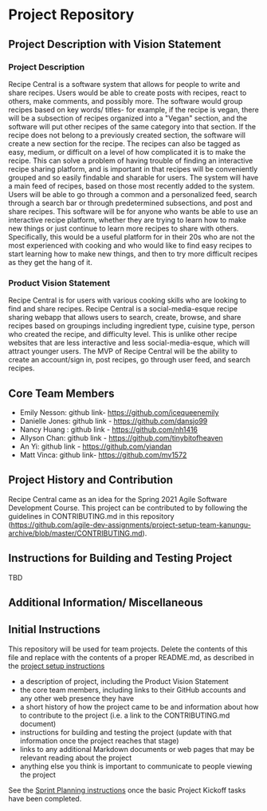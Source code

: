 # Project Repository

## Project Description with Vision Statement

### Project Description

Recipe Central is a software system that allows for people to write and share recipes. Users would be able to create posts with recipes, react to others, make comments, and possibly more. The software would group recipes based on key words/ titles- for example, if the recipe is vegan, there will be a subsection of recipes organized into a "Vegan" section, and the software will put other recipes of the same category into that section. If the recipe does not belong to a previously created section, the software will create a new section for the recipe. The recipes can also be tagged as easy, medium, or difficult on a level of how complicated it is to make the recipe. This can solve a problem of having trouble of finding an interactive recipe sharing platform, and is important in that recipes will be conveniently grouped and so easily findable and sharable for users. The system will have a main feed of recipes, based on those most recently added to the system. Users will be able to go through a common and a personalized feed, search through a search bar or through predetermined subsections, and post and share recipes. This software will be for anyone who wants be able to use an interactive recipe platform, whether they are trying to learn how to make new things or just continue to learn more recipes to share with others. Specifically, this would be a useful platform for in their 20s who are not the most experienced with cooking and who would like to find easy recipes to start learning how to make new things, and then to try more difficult recipes as they get the hang of it.

### Product Vision Statement

Recipe Central is for users with various cooking skills who are looking to find and share recipes. Recipe Central is a social-media-esque recipe sharing webapp that allows users to search, create, browse, and share recipes based on groupings including ingredient type, cuisine type, person who created the recipe, and difficulty level. This is unlike other recipe websites that are less interactive and less social-media-esque, which will attract younger users. The MVP of Recipe Central will be the ability to create an account/sign in, post recipes, go through user feed, and search recipes.


## Core Team Members

- Emily Nesson: github link- https://github.com/icequeenemily
- Danielle Jones: github link - https://github.com/dansjo99
- Nancy Huang : github link - https://github.com/nh1416
- Allyson Chan: github link - https://github.com/tinybitofheaven
- An Yi: github link - https://github.com/yiandan
- Matt Vinca: github link- https://github.com/mv1572

## Project History and Contribution

Recipe Central came as an idea for the Spring 2021 Agile Software Development Course. This project can be contributed to by following the guidelines in CONTRIBUTING.md in this repository (https://github.com/agile-dev-assignments/project-setup-team-kanungu-archive/blob/master/CONTRIBUTING.md).

## Instructions for Building and Testing Project

TBD

## Additional Information/ Miscellaneous




## Initial Instructions

This repository will be used for team projects. Delete the contents of this file and replace with the contents of a proper README.md, as described in the [project setup instructions](./project-setup-instructions.md)

- a description of project, including the Product Vision Statement
- the core team members, including links to their GitHub accounts and any other web presence they have
- a short history of how the project came to be and information about how to contribute to the project (i.e. a link to the CONTRIBUTING.md document)
- instructions for building and testing the project (update with that information once the project reaches that stage)
- links to any additional Markdown documents or web pages that may be relevant reading about the project
- anything else you think is important to communicate to people viewing the project

See the [Sprint Planning instructions](./sprint-planning-instructions.md) once the basic Project Kickoff tasks have been completed.
